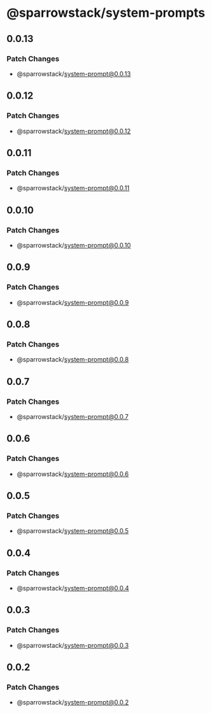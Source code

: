 # @sparrowstack/system-prompts

## 0.0.13

### Patch Changes

- @sparrowstack/system-prompt@0.0.13

## 0.0.12

### Patch Changes

- @sparrowstack/system-prompt@0.0.12

## 0.0.11

### Patch Changes

- @sparrowstack/system-prompt@0.0.11

## 0.0.10

### Patch Changes

- @sparrowstack/system-prompt@0.0.10

## 0.0.9

### Patch Changes

- @sparrowstack/system-prompt@0.0.9

## 0.0.8

### Patch Changes

- @sparrowstack/system-prompt@0.0.8

## 0.0.7

### Patch Changes

- @sparrowstack/system-prompt@0.0.7

## 0.0.6

### Patch Changes

- @sparrowstack/system-prompt@0.0.6

## 0.0.5

### Patch Changes

- @sparrowstack/system-prompt@0.0.5

## 0.0.4

### Patch Changes

- @sparrowstack/system-prompt@0.0.4

## 0.0.3

### Patch Changes

- @sparrowstack/system-prompt@0.0.3

## 0.0.2

### Patch Changes

- @sparrowstack/system-prompt@0.0.2
